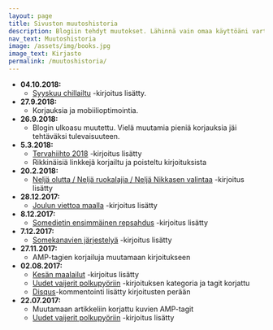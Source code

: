 ```yaml
---
layout: page
title: Sivuston muutoshistoria
description: Blogiin tehdyt muutokset. Lähinnä vain omaa käyttöäni varten. Toivottavasti muistan pitää tätä ajantasalla. Muille tästä tuskin on iloa.
nav_text: Muutoshistoria
image: /assets/img/books.jpg
image_text: Kirjasto
permalink: /muutoshistoria/
---
```


- __04.10.2018:__
  - [Syyskuu chillailtu](/2018/10/04/syyskuu-chillailtu/) -kirjoitus lisätty.
- __27.9.2018:__
  - Korjauksia ja mobiilioptimointia.
- __26.9.2018:__
  - Blogin ulkoasu muutettu. Vielä muutamia pieniä korjauksia jäi tehtäväksi tulevaisuuteen.
- __5.3.2018:__
  - [Tervahiihto 2018](/2018/03/05/tervahiihto-2018/) -kirjoitus lisätty
  - Rikkinäisiä linkkejä korjailtu ja poisteltu kirjoituksista
- __20.2.2018:__
  - [Neljä olutta / Neljä ruokalajia / Neljä Nikkasen valintaa](/2018/02/20/rooster-tasting/) -kirjoitus lisätty
- __28.12.2017:__
  - [Joulun viettoa maalla](/2017/12/28/joulun-viettoa-maalla/) -kirjoitus lisätty
- __8.12.2017:__
  - [Somedietin ensimmäinen repsahdus](/2017/12/08/somedietin-ensimmainen-repsahdus/) -kirjoitus lisätty
- __7.12.2017:__
  - [Somekanavien järjestelyä](/2017/12/07/somekanavien-jarjestelya/) -kirjoitus lisätty
- __27.11.2017:__
  - AMP-tagien korjailuja muutamaan kirjoitukseen
- __02.08.2017:__
  - [Kesän maalailut](/2017/08/02/kesan-maalailut) -kirjoitus lisätty
  - [Uudet vaijerit polkupyöriin](/2017/07/22/uudet-vaijerit-polkupyoriin/) -kirjoituksen kategoria ja tagit korjattu
  - [Disqus](https://disqus.com/)-kommentointi lisätty kirjoitusten perään
- __22.07.2017:__
  - Muutamaan artikkeliin korjattu kuvien AMP-tagit
  - [Uudet vaijerit polkupyöriin](/2017/07/22/uudet-vaijerit-polkupyoriin/) -kirjoitus lisätty
